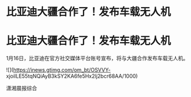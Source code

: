 # 比亚迪大疆合作了！发布车载无人机

# 比亚迪大疆合作了！发布车载无人机

1月16日，比亚迪在官方社交媒体平台账号宣布，将与大疆合作发布车载无人机。

![](https://inews.gtimg.com/om_bt/OSVVY-
xjoilLE55tqNQiAyB3kSY2KA6fe5Hx2lj2bcr68AA/1000)

潇湘晨报综合

